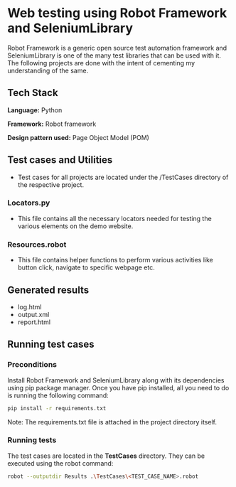 
# Web testing using Robot Framework and SeleniumLibrary

Robot Framework is a generic open source test automation framework and SeleniumLibrary is one of the many test libraries that can be used with it. The following projects are done with the intent of cementing my understanding of the same.


## Tech Stack

**Language:** Python

**Framework:** Robot framework

**Design pattern used:** Page Object Model (POM)


## Test cases and Utilities

- Test cases for all projects are located under the /TestCases directory of the respective project.


### Locators.py

- This file contains all the necessary locators needed for testing the various elements on the demo website.


### Resources.robot

- This file contains helper functions to perform various activities like button click, navigate to specific webpage etc.

## Generated results

- log.html
- output.xml
- report.html


## Running test cases
### Preconditions
Install Robot Framework and SeleniumLibrary along with its dependencies using pip package manager. Once you have pip installed, 
all you need to do is running the following command:

```bash
pip install -r requirements.txt
```
Note: The requirements.txt file is attached in the project directory itself.

### Running tests
The test cases are located in the **TestCases** directory. 
They can be executed using the robot command:

```bash
robot --outputdir Results .\TestCases\<TEST_CASE_NAME>.robot 
```


